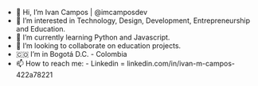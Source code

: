 - 👋 Hi, I’m Ivan Campos | @imcamposdev
- 👀 I’m interested in Technology, Design, Development, Entrepreneurship and Education.
- 🌱 I’m currently learning Python and Javascript.
- 💞️ I’m looking to collaborate on education projects.
- 🇨🇴 I’m in Bogotá D.C. - Colombia
- 📫 How to reach me: 
      - Linkedin = linkedin.com/in/ivan-m-campos-422a78221

<!---
imcamposdev/imcamposdev is a ✨ special ✨ repository because its `README.md` (this file) appears on your GitHub profile.
You can click the Preview link to take a look at your changes.
--->
